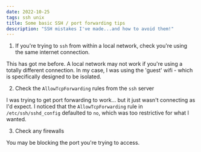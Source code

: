 ```yaml
---
date: 2022-10-25
tags: ssh unix
title: Some basic SSH / port forwarding tips
description: "SSH mistakes I've made...and how to avoid them!"
---
```


1. If you're trying to `ssh` from within a local network, check you're using the same internet connection.

This has got me before. A local network may not work if you're using a totally different connection. In my case, I was using the 'guest' wifi - which is specifically designed to be isolated.

2. Check the `AllowTcpForwarding` rules from the `ssh` server

I was trying to get port forwarding to work... but it just wasn't connecting as I'd expect.
I noticed that the `AllowTcpForwarding` rule in `/etc/ssh/sshd_config` defaulted to `no`, which was too restrictive for what I wanted.

3. Check any firewalls

You may be blocking the port you're trying to access.
